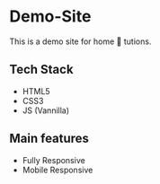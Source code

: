# Demo-Site
This is a demo site for home 🏡 tutions.

## Tech Stack 

- HTML5
- CSS3
- JS (Vannilla)

## Main features 

- Fully Responsive
- Mobile Responsive 
